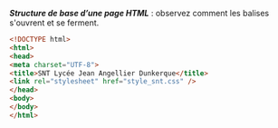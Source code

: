_**Structure de base d’une page HTML**_ : observez comment les balises s'ouvrent et se ferment.
```html
<!DOCTYPE html>
<html>
<head>
<meta charset="UTF-8">
<title>SNT Lycée Jean Angellier Dunkerque</title>
<link rel="stylesheet" href="style_snt.css" />
</head>
<body>
</body>
</html>
```
